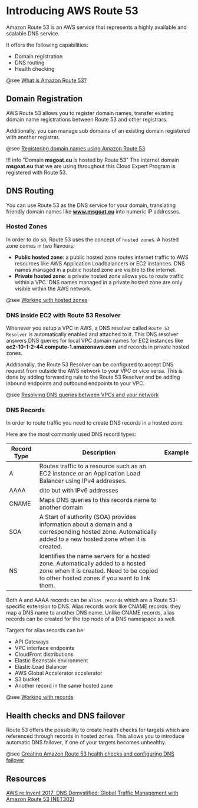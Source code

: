 # Introducing AWS Route 53

Amazon Route 53 is an AWS service that represents a highly available and scalable DNS service.

It offers the following capabilities:

* Domain registration
* DNS routing
* Health checking

@see [What is Amazon Route 53?](https://docs.aws.amazon.com/Route53/latest/DeveloperGuide/Welcome.html)

## Domain Registration 

AWS Route 53 allows you to register domain names, 
transfer existing domain name registrations between Route 53 and other registrars.

Additionally, you can manage sub domains of an existing domain registered with another registrar.

@see [Registering domain names using Amazon Route 53](https://docs.aws.amazon.com/Route53/latest/DeveloperGuide/registrar.html)

!!! info "Domain __msgoat.eu__ is hosted by Route 53"
    The internet domain __msgoat.eu__ that we are using throughout this Cloud Expert Program is registered
    with Route 53.
    
## DNS Routing

You can use Route 53 as the DNS service for your domain, translating friendly 
domain names like __www.msgoat.eu__ into numeric IP addresses.

### Hosted Zones

In order to do so, Route 53 uses the concept of `hosted zone`s. A hosted zone comes in two flavours:

* __Public hosted zone__: a public hosted zone routes internet traffic to AWS resources like AWS Application
Loadbalancers or EC2 instances. DNS names managed in a public hosted zone are visible to the internet.
* __Private hosted zone__: a private hosted zone allows you to route traffic within a VPC. 
DNS names managed in a private hosted zone are only visible within the AWS network.

@see [Working with hosted zones](https://docs.aws.amazon.com/Route53/latest/DeveloperGuide/hosted-zones-working-with.html)

### DNS inside EC2 with Route 53 Resolver

Whenever you setup a VPC in AWS, a DNS resolver called `Route 53 Resolver` is automatically enabled and attached to it. 
This DNS resolver answers DNS queries for local VPC domain names for EC2 instances like __ec2-10-1-2-44.compute-1.amazonaws.com__
and records in private hosted zones.

Additionally, the Route 53 Resolver can be configured to accept DNS request from outside 
the AWS network to your VPC or vice versa. This is done by adding forwarding rule to the Route 53 Resolver 
and be adding inbound endpoints and outbound endpoints to your VPC.

@see [Resolving DNS queries between VPCs and your network](https://docs.aws.amazon.com/Route53/latest/DeveloperGuide/resolver.html)

### DNS Records

In order to route traffic you need to create DNS records in a hosted zone. 

Here are the most commonly used DNS record types:

| Record Type | Description | Example |
| --- | --- | --- |
| A | Routes traffic to a resource such as an EC2 instance or an Application Load Balancer using IPv4 addresses. | |
| AAAA | dito but with IPv6 addresses | |
| CNAME | Maps DNS queries to this records name to another domain | |
| SOA | A Start of authority (SOA) provides information about a domain and a corresponding hosted zone. Automatically added to a new hosted zone when it is created. | | 
| NS | Identifies the name servers for a hosted zone. Automatically added to a hosted zone when it is created. Need to be copied to other hosted zones if you want to link them. | |

Both A and AAAA records can be `alias records` which are a Route 53-specific extension to DNS.
Alias records work like CNAME records: they map a DNS name to another DNS name. Unlike CNAME records,
alias records can be created for the top node of a DNS namespace as well.

Targets for alias records can be:

* API Gateways
* VPC interface endpoints
* CloudFront distributions
* Elastic Beanstalk environment
* Elastic Load Balancer
* AWS Global Accelerator accelerator
* S3 bucket
* Another record in the same hosted zone

@see [Working with records](https://docs.aws.amazon.com/Route53/latest/DeveloperGuide/rrsets-working-with.html)

## Health checks and DNS failover

Route 53 offers the possibility to create health checks for targets which are referenced through records
in hosted zones. This allows you to introduce automatic DNS failover, if one of your targets becomes unhealthy.
 
@see [Creating Amazon Route 53 health checks and configuring DNS failover](https://docs.aws.amazon.com/Route53/latest/DeveloperGuide/dns-failover.html)

## Resources

[AWS re:Invent 2017: DNS Demystified: Global Traffic Management with Amazon Route 53 (NET302)](https://youtu.be/PVBC1gb78r8)